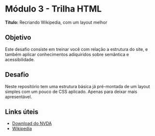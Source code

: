 # Módulo 3 - Trilha HTML

**Título:** Recriando Wikipedia, com um layout melhor

## Objetivo
Este desafio consiste em treinar você com relação a estrutura do site, e também aplicar conhecimentos adiquiridos sobre semântica e acessibilidade.

## Desafio
Neste repositório tem uma estrutura básica já pré-montada de um layout simples com um pouco de CSS aplicado. Apenas para deixar mais apresentável.

## Links úteis
- [Download do NVDA](https://www.nvaccess.org/download/)
- [Wikipedia](https://pt.wikipedia.org/)


